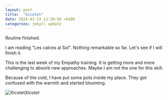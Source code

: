 ```yaml
---
layout: post
title:  "Xicotet"
date: 2024-01-23 12:20:58 +0100
categories: jekyll update
---
```


Routine finished.   

I am reading "Les calces al Sol". Nothing remarkable so far. Let's see if I will finish it.   

This is the last week of my Empathy training. It is getting more and more challenging to absorb new approaches. Maybe I am not the one for this skill.  

Because of the cold, I have put some pots inside my place. They got confused with the warmth and started blooming.  





![Xicotet](https://lh3.googleusercontent.com/pw/ABLVV85EwxaHad9sE4ESpibgUwSvq7BJDLHsSeq48kPeAAF6mjM8LxfTllXWgAsG4ReI3yjZRuqwaiC16-O0EWc0mcle4gIx5A_ULOpThrWM2WaFKvmRBGs=w2400)*Xicotet*&nbsp;



[jekyll-docs]: https://jekyllrb.com/docs/home
[jekyll-gh]:   https://github.com/jekyll/jekyll
[jekyll-talk]: https://talk.jekyllrb.com/

